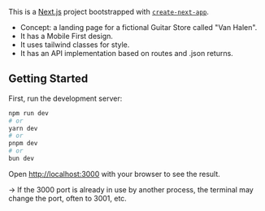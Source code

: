 This is a [Next.js](https://nextjs.org) project bootstrapped with [`create-next-app`](https://github.com/vercel/next.js/tree/canary/packages/create-next-app).

- Concept: a landing page for a fictional Guitar Store called "Van Halen".
- It has a Mobile First design.
- It uses tailwind classes for style.
- It has an API implementation based on routes and .json returns.

## Getting Started

First, run the development server:

```bash
npm run dev
# or
yarn dev
# or
pnpm dev
# or
bun dev
```

Open [http://localhost:3000](http://localhost:3000) with your browser to see the result.

-> If the 3000 port is already in use by another process, the terminal may change the port, often to 3001, etc.
